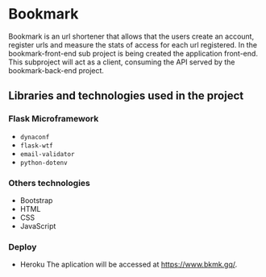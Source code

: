 # Bookmark
Bookmark is an url shortener that allows that the users create an account, register urls and measure the stats of access for each url registered. In the bookmark-front-end sub project is being created the application front-end. This subproject will act as a client, consuming the API served by the bookmark-back-end project.

## Libraries and technologies used in the project
### Flask Microframework
* ```dynaconf```
* ```flask-wtf```
* ```email-validator```
* ```python-dotenv```
### Others technologies
* Bootstrap
* HTML
* CSS
* JavaScript
### Deploy
* Heroku
The aplication will be accessed at https://www.bkmk.gq/.

